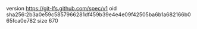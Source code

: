 version https://git-lfs.github.com/spec/v1
oid sha256:2b3a0e59c5857966281df459b39e4e4e09f42505ba6b1a682166b065fca0e782
size 670
